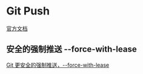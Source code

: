# Git Push

[官方文档](https://git-scm.com/docs/git-push)

## 安全的强制推送 --force-with-lease

[Git 更安全的强制推送，--force-with-lease](https://blog.walterlv.com/post/safe-push-using-force-with-lease.html)
